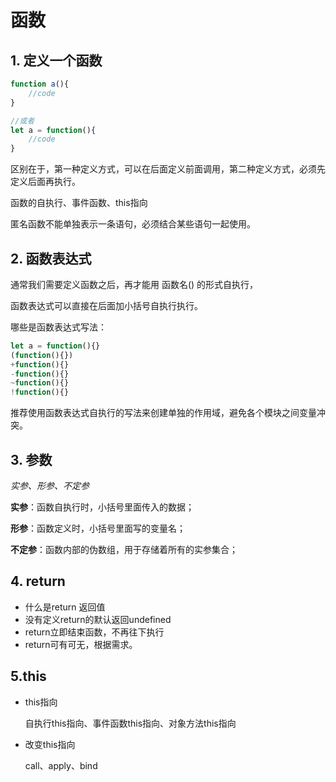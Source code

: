 # 函数

## 1. 定义一个函数

```js
function a(){
    //code
}

//或者
let a = function(){
    //code
}
```

区别在于，第一种定义方式，可以在后面定义前面调用，第二种定义方式，必须先定义后面再执行。

函数的自执行、事件函数、this指向

匿名函数不能单独表示一条语句，必须结合某些语句一起使用。

## 2. 函数表达式

通常我们需要定义函数之后，再才能用 函数名() 的形式自执行，

函数表达式可以直接在后面加小括号自执行执行。

哪些是函数表达式写法：

```js
let a = function(){}
(function(){})
+function(){}
-function(){}
~function(){}
!function(){}
```

推荐使用函数表达式自执行的写法来创建单独的作用域，避免各个模块之间变量冲突。

## 3. 参数

*实参、形参、不定参*

**实参**：函数自执行时，小括号里面传入的数据；

**形参**：函数定义时，小括号里面写的变量名；

**不定参**：函数内部的伪数组，用于存储着所有的实参集合；

## 4. return

- 什么是return 返回值
- 没有定义return的默认返回undefined
- return立即结束函数，不再往下执行
- return可有可无，根据需求。

## 5.this

- this指向

  自执行this指向、事件函数this指向、对象方法this指向

- 改变this指向

  call、apply、bind
